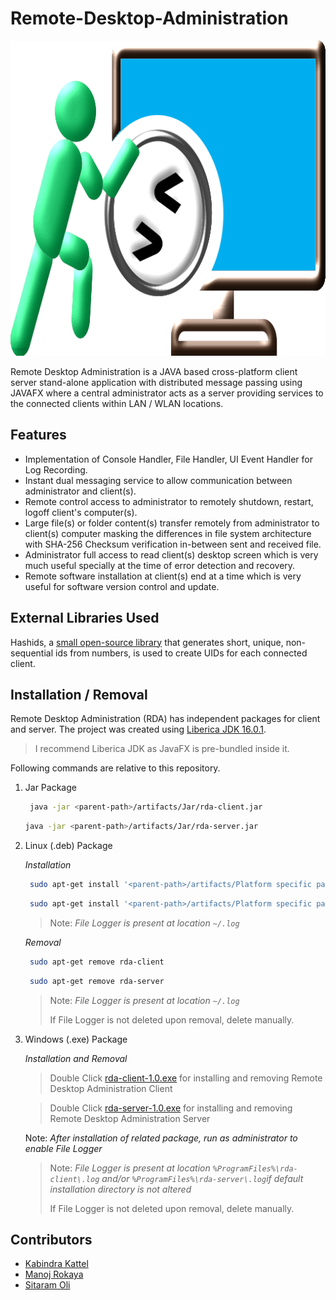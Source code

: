 # Remote-Desktop-Administration
![Logo](icons/logo.svg)

Remote Desktop Administration is a JAVA based cross-platform client server stand-alone application with distributed message passing using JAVAFX where a central administrator acts as a server providing services to the connected clients within LAN / WLAN locations. 


## Features

 - Implementation of  Console Handler, File Handler, UI Event Handler for Log Recording.
 - Instant dual messaging service to allow communication between administrator and client(s).
 - Remote control access to administrator to remotely shutdown, restart, logoff client's computer(s).
 - Large file(s) or folder content(s) transfer remotely from administrator to client(s) computer masking the differences in file system architecture with SHA-256 Checksum verification in-between sent and received file.
 - Administrator full access to read client(s) desktop screen which is very much useful specially at the time of error detection and recovery.
 - Remote software installation at  client(s) end at a time which is very useful for software version control and update.
 

## External Libraries Used

Hashids, a [small open-source library](https://github.com/jiecao-fm/hashids-java) that generates short, unique, non-sequential ids from numbers, is used to create UIDs for each connected client.


## Installation / Removal

Remote Desktop Administration (RDA) has independent packages for client and server. The project was created using [Liberica JDK 16.0.1](https://bell-sw.com/).

> I recommend Liberica JDK as JavaFX is pre-bundled inside it.

Following commands are relative to this repository.

1. Jar Package

   ```sh
    java -jar <parent-path>/artifacts/Jar/rda-client.jar   
   ```
     ```sh
    java -jar <parent-path>/artifacts/Jar/rda-server.jar   
   ```

2. Linux (.deb) Package

   *Installation*

   ```sh
    sudo apt-get install '<parent-path>/artifacts/Platform specific package/Linux (deb)/rda-client_1.0-1_amd64.deb'  
    ```
     ```sh
      sudo apt-get install '<parent-path>/artifacts/Platform specific package/Linux (deb)/rda-server_1.0-1_amd64.deb'  
    ```
   > Note: *File Logger is present at location `~/.log`*
   >
   *Removal*

   ```sh
    sudo apt-get remove rda-client  
   ```
   ```sh
    sudo apt-get remove rda-server  
   ```
   > Note: *File Logger is present at location `~/.log`*
   >
   > If File Logger is not deleted upon removal, delete manually.
3. Windows (.exe) Package

   *Installation and Removal*

   > Double Click [rda-client-1.0.exe](artifacts/Platform%20specific%20package/Windows%20(exe)/rda-client-1.0.exe) for installing and removing Remote Desktop Administration Client

   > Double Click [rda-server-1.0.exe](artifacts/Platform%20specific%20package/Windows%20(exe)/rda-server-1.0.exe) for installing and removing Remote Desktop Administration Server

   Note: *After installation of related package, run as administrator to enable File Logger*
   >
   >Note: *File Logger is present at location `%ProgramFiles%\rda-client\.log` and/or `%ProgramFiles%\rda-server\.log`if default installation directory is not altered*
   >
   >If File Logger is not deleted upon removal, delete manually.

## Contributors

- [Kabindra Kattel](https://github.com/KabindraKattel)
- [Manoj Rokaya](https://github.com/manoj014)
- [Sitaram Oli](https://github.com/Sitaramoli1122)



